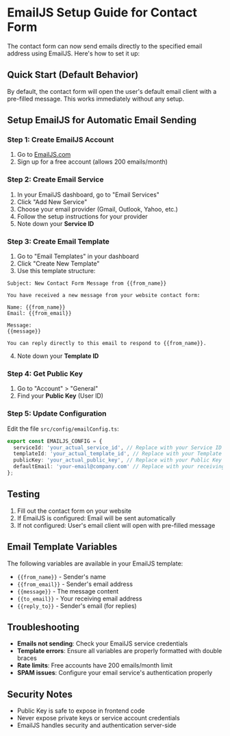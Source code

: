 # EmailJS Setup Guide for Contact Form

The contact form can now send emails directly to the specified email address using EmailJS. Here's how to set it up:

## Quick Start (Default Behavior)

By default, the contact form will open the user's default email client with a pre-filled message. This works immediately without any setup.

## Setup EmailJS for Automatic Email Sending

### Step 1: Create EmailJS Account
1. Go to [EmailJS.com](https://www.emailjs.com/)
2. Sign up for a free account (allows 200 emails/month)

### Step 2: Create Email Service
1. In your EmailJS dashboard, go to "Email Services"
2. Click "Add New Service"
3. Choose your email provider (Gmail, Outlook, Yahoo, etc.)
4. Follow the setup instructions for your provider
5. Note down your **Service ID**

### Step 3: Create Email Template
1. Go to "Email Templates" in your dashboard
2. Click "Create New Template"
3. Use this template structure:

```
Subject: New Contact Form Message from {{from_name}}

You have received a new message from your website contact form:

Name: {{from_name}}
Email: {{from_email}}

Message:
{{message}}

You can reply directly to this email to respond to {{from_name}}.
```

4. Note down your **Template ID**

### Step 4: Get Public Key
1. Go to "Account" > "General"
2. Find your **Public Key** (User ID)

### Step 5: Update Configuration
Edit the file `src/config/emailConfig.ts`:

```typescript
export const EMAILJS_CONFIG = {
  serviceId: 'your_actual_service_id', // Replace with your Service ID
  templateId: 'your_actual_template_id', // Replace with your Template ID  
  publicKey: 'your_actual_public_key', // Replace with your Public Key
  defaultEmail: 'your-email@company.com' // Replace with your receiving email
};
```

## Testing

1. Fill out the contact form on your website
2. If EmailJS is configured: Email will be sent automatically
3. If not configured: User's email client will open with pre-filled message

## Email Template Variables

The following variables are available in your EmailJS template:
- `{{from_name}}` - Sender's name
- `{{from_email}}` - Sender's email address  
- `{{message}}` - The message content
- `{{to_email}}` - Your receiving email address
- `{{reply_to}}` - Sender's email (for replies)

## Troubleshooting

- **Emails not sending**: Check your EmailJS service credentials
- **Template errors**: Ensure all variables are properly formatted with double braces
- **Rate limits**: Free accounts have 200 emails/month limit
- **SPAM issues**: Configure your email service's authentication properly

## Security Notes

- Public Key is safe to expose in frontend code
- Never expose private keys or service account credentials
- EmailJS handles security and authentication server-side

